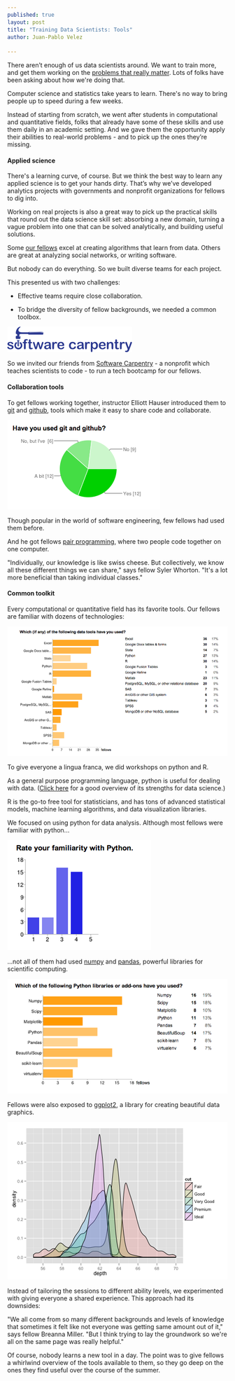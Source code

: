 ```yaml
---
published: true
layout: post
title: "Training Data Scientists: Tools"
author: Juan-Pablo Velez

---
```


There aren’t enough of us data scientists around. We want to train more, and get them working on the [problems that really matter](/2013/05/21/the-fellowship-and-the-fellows.html). Lots of folks have been asking about how we're doing that.

Computer science and statistics take years to learn. There's no way to bring people up to speed during a few weeks. 

Instead of starting from scratch, we went after students in computational and quantitative fields, folks that already have some of these skills and use them daily in an academic setting. And we gave them the opportunity apply their abilities to real-world problems - and to pick up the ones they’re missing.


#### Applied science
There's a learning curve, of course. But we think the best way to learn any applied science is to get your hands dirty. That’s why we’ve developed analytics projects with governments and nonprofit organizations for fellows to dig into.

Working on real projects is also a great way to pick up the practical skills that round out the data science skill set: absorbing a new domain, turning a vague problem into one that can be solved analytically, and building useful solutions.

Some [our fellows](http://www.dssg.io/people) excel at creating algorithms that learn from data. Others are great at analyzing social networks, or writing software.

But nobody can do everything. So we built diverse teams for each project.

This presented us with two challenges:

- Effective teams require close collaboration.

- To bridge the diversity of fellow backgrounds, we needed a common toolbox.

![Software Carpenty logo](/img/posts/software-carpentry.png)

So we invited our friends from [Software Carpentry](http://software-carpentry.org) - a nonprofit which teaches scientists to code - to run a tech bootcamp for our fellows.

#### Collaboration tools
To get fellows working together, instructor Elliott Hauser introduced them to [git](http://git-scm.com/) and [github](http://www.github.com/dssg), tools which make it easy to share code and collaborate. 

![Git and github survey chart](/img/posts/git-survey.png)

Though popular in the world of software engineering, few fellows had used them before.

And he got fellows [pair programming](http://www.codinghorror.com/blog/2007/11/pair-programming-vs-code-reviews.html), where two people code together on one computer.

"Individually, our knowledge is like swiss cheese. But collectively, we know all these different things we can share,"
says fellow Syler Whorton. "It's a lot more beneficial than taking individual classes."

#### Common toolkit 
Every computational or quantitative field has its favorite tools. Our fellows are familiar with dozens of technologies:

![Technology survey chart](/img/posts/language-survey.png)

To give everyone a lingua franca, we did workshops on python and R.

As a general purpose programming language, python is useful for dealing with data. ([Click here](http://www.quora.com/Python-programming-language-1/Why-is-Python-a-language-of-choice-for-data-scientists) for a good overview of its strengths for data science.) 

R is the go-to free tool for statisticians, and has tons of advanced statistical models, machine learning algorithms, and data visualization libraries. 

We focused on using python for data analysis. Although most fellows were familiar with python...

![Python survey chart](/img/posts/python-survey.png)

 ...not all of them had used [numpy](http://www.numpy.org/) and [pandas](http://pandas.pydata.org/), powerful libraries for scientific computing.

![Python survey chart](/img/posts/python-tools-survey.png)


Fellows were also exposed to [ggplot2](http://ggplot2.org/), a library for creating beautiful data graphics.

![ggplot2 chart](/img/posts/ggplot-chart.png)

Instead of tailoring the sessions to different ability levels, we experimented with giving everyone a shared experience. This approach had its downsides:

"We all come from so many different backgrounds and levels of knowledge that sometimes it felt like not everyone was getting same amount out of it," says fellow Breanna Miller. "But I think trying to lay the groundwork so we're all on the same page was really helpful."

Of course, nobody learns a new tool in a day. The point was to give fellows a whirlwind overview of the tools available to them, so they go deep on the ones they find useful over the course of the summer.



